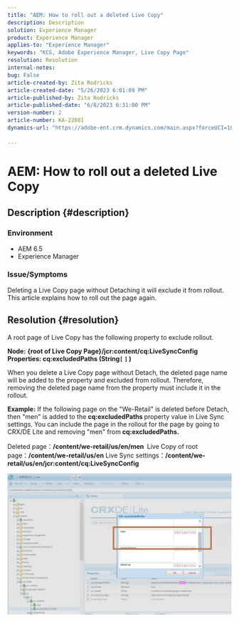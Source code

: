 ```yaml
---
title: "AEM: How to roll out a deleted Live Copy"
description: Description
solution: Experience Manager
product: Experience Manager
applies-to: "Experience Manager"
keywords: "KCS, Adobe Experience Manager, Live Copy Page"
resolution: Resolution
internal-notes: 
bug: False
article-created-by: Zita Rodricks
article-created-date: "5/26/2023 6:01:09 PM"
article-published-by: Zita Rodricks
article-published-date: "6/8/2023 6:31:00 PM"
version-number: 2
article-number: KA-22081
dynamics-url: "https://adobe-ent.crm.dynamics.com/main.aspx?forceUCI=1&pagetype=entityrecord&etn=knowledgearticle&id=26052845-effb-ed11-8849-6045bd0063aa"

---
```

# AEM: How to roll out a deleted Live Copy

## Description {#description}


### <b>Environment</b>

- AEM 6.5
- Experience Manager


### <b>Issue/Symptoms</b>

Deleting a Live Copy page without Detaching it will exclude it from rollout. This article explains how to roll out the page again.


## Resolution {#resolution}


A root page of Live Copy has the following property ​​to exclude rollout.

<b>Node:</b> <b>{root of Live Copy Page}/jcr:content/cq:LiveSyncConfig
Properties: cq:excludedPaths (String`[` `]` )</b>

When you delete a Live Copy page without Detach, the deleted page name will be added to the property and excluded from rollout.
Therefore, removing the deleted page name from the property must include it in the rollout.

<b>Example:</b>
If the following page on the "We-Retail" is deleted before Detach, then "men" is added to the <b>cq:excludedPaths </b>property value in Live Sync settings.
You can include the page in the rollout for the page by going to CRX/DE Lite and removing "men" from<b> cq:excludedPaths.</b>

Deleted page：<b>/content/we-retail/us/en/men </b>
Live Copy of root page：<b>/content/we-retail/us/en</b>
Live Sync settings：<b>/content/we-retail/us/en/jcr:content/cq:LiveSyncConfig</b>

![](assets/a7eb936c-03f6-ed11-8848-6045bd006295.png)
